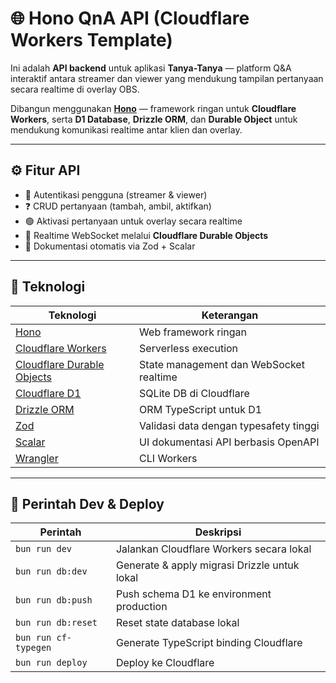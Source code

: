 # 🌐 Hono QnA API (Cloudflare Workers Template)

Ini adalah **API backend** untuk aplikasi **Tanya-Tanya** — platform Q&A interaktif antara streamer dan viewer yang mendukung tampilan pertanyaan secara realtime di overlay OBS.

Dibangun menggunakan [**Hono**](https://hono.dev/) — framework ringan untuk **Cloudflare Workers**, serta **D1 Database**, **Drizzle ORM**, dan **Durable Object** untuk mendukung komunikasi realtime antar klien dan overlay.

---

## ⚙️ Fitur API

- 🔐 Autentikasi pengguna (streamer & viewer)
- ❓ CRUD pertanyaan (tambah, ambil, aktifkan)
- 🟢 Aktivasi pertanyaan untuk overlay secara realtime
- 📡 Realtime WebSocket melalui **Cloudflare Durable Objects**
- 📘 Dokumentasi otomatis via Zod + Scalar

---

## 🧰 Teknologi

| Teknologi                                                                                             | Keterangan                              |
| ----------------------------------------------------------------------------------------------------- | --------------------------------------- |
| [Hono](https://hono.dev/)                                                                             | Web framework ringan                    |
| [Cloudflare Workers](https://developers.cloudflare.com/workers/)                                      | Serverless execution                    |
| [Cloudflare Durable Objects](https://developers.cloudflare.com/workers/runtime-apis/durable-objects/) | State management dan WebSocket realtime |
| [Cloudflare D1](https://developers.cloudflare.com/d1/)                                                | SQLite DB di Cloudflare                 |
| [Drizzle ORM](https://orm.drizzle.team/)                                                              | ORM TypeScript untuk D1                 |
| [Zod](https://zod.dev/)                                                                               | Validasi data dengan typesafety tinggi  |
| [Scalar](https://scalar.com/)                                                                         | UI dokumentasi API berbasis OpenAPI     |
| [Wrangler](https://developers.cloudflare.com/workers/wrangler/)                                       | CLI Workers                             |

---

## 🚧 Perintah Dev & Deploy

| Perintah             | Deskripsi                                    |
| -------------------- | -------------------------------------------- |
| `bun run dev`        | Jalankan Cloudflare Workers secara lokal     |
| `bun run db:dev`     | Generate & apply migrasi Drizzle untuk lokal |
| `bun run db:push`    | Push schema D1 ke environment production     |
| `bun run db:reset`   | Reset state database lokal                   |
| `bun run cf-typegen` | Generate TypeScript binding Cloudflare       |
| `bun run deploy`     | Deploy ke Cloudflare                         |
